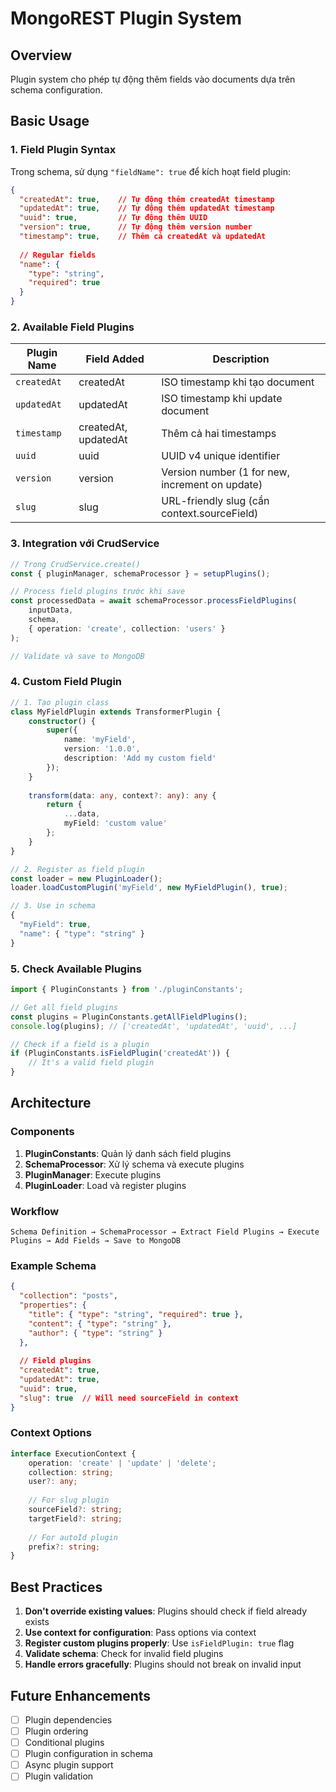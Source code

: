 # MongoREST Plugin System

## Overview
Plugin system cho phép tự động thêm fields vào documents dựa trên schema configuration.

## Basic Usage

### 1. Field Plugin Syntax
Trong schema, sử dụng `"fieldName": true` để kích hoạt field plugin:

```json
{
  "createdAt": true,    // Tự động thêm createdAt timestamp
  "updatedAt": true,    // Tự động thêm updatedAt timestamp
  "uuid": true,         // Tự động thêm UUID
  "version": true,      // Tự động thêm version number
  "timestamp": true,    // Thêm cả createdAt và updatedAt
  
  // Regular fields
  "name": {
    "type": "string",
    "required": true
  }
}
```

### 2. Available Field Plugins

| Plugin Name | Field Added | Description |
|------------|-------------|-------------|
| `createdAt` | createdAt | ISO timestamp khi tạo document |
| `updatedAt` | updatedAt | ISO timestamp khi update document |
| `timestamp` | createdAt, updatedAt | Thêm cả hai timestamps |
| `uuid` | uuid | UUID v4 unique identifier |
| `version` | version | Version number (1 for new, increment on update) |
| `slug` | slug | URL-friendly slug (cần context.sourceField) |

### 3. Integration với CrudService

```typescript
// Trong CrudService.create()
const { pluginManager, schemaProcessor } = setupPlugins();

// Process field plugins trước khi save
const processedData = await schemaProcessor.processFieldPlugins(
    inputData,
    schema,
    { operation: 'create', collection: 'users' }
);

// Validate và save to MongoDB
```

### 4. Custom Field Plugin

```typescript
// 1. Tạo plugin class
class MyFieldPlugin extends TransformerPlugin {
    constructor() {
        super({
            name: 'myField',
            version: '1.0.0',
            description: 'Add my custom field'
        });
    }
    
    transform(data: any, context?: any): any {
        return {
            ...data,
            myField: 'custom value'
        };
    }
}

// 2. Register as field plugin
const loader = new PluginLoader();
loader.loadCustomPlugin('myField', new MyFieldPlugin(), true);

// 3. Use in schema
{
  "myField": true,
  "name": { "type": "string" }
}
```

### 5. Check Available Plugins

```typescript
import { PluginConstants } from './pluginConstants';

// Get all field plugins
const plugins = PluginConstants.getAllFieldPlugins();
console.log(plugins); // ['createdAt', 'updatedAt', 'uuid', ...]

// Check if a field is a plugin
if (PluginConstants.isFieldPlugin('createdAt')) {
    // It's a valid field plugin
}
```

## Architecture

### Components

1. **PluginConstants**: Quản lý danh sách field plugins
2. **SchemaProcessor**: Xử lý schema và execute plugins
3. **PluginManager**: Execute plugins
4. **PluginLoader**: Load và register plugins

### Workflow

```
Schema Definition → SchemaProcessor → Extract Field Plugins → Execute Plugins → Add Fields → Save to MongoDB
```

### Example Schema

```json
{
  "collection": "posts",
  "properties": {
    "title": { "type": "string", "required": true },
    "content": { "type": "string" },
    "author": { "type": "string" }
  },
  
  // Field plugins
  "createdAt": true,
  "updatedAt": true,
  "uuid": true,
  "slug": true  // Will need sourceField in context
}
```

### Context Options

```typescript
interface ExecutionContext {
    operation: 'create' | 'update' | 'delete';
    collection: string;
    user?: any;
    
    // For slug plugin
    sourceField?: string;
    targetField?: string;
    
    // For autoId plugin
    prefix?: string;
}
```

## Best Practices

1. **Don't override existing values**: Plugins should check if field already exists
2. **Use context for configuration**: Pass options via context
3. **Register custom plugins properly**: Use `isFieldPlugin: true` flag
4. **Validate schema**: Check for invalid field plugins
5. **Handle errors gracefully**: Plugins should not break on invalid input

## Future Enhancements

- [ ] Plugin dependencies
- [ ] Plugin ordering
- [ ] Conditional plugins
- [ ] Plugin configuration in schema
- [ ] Async plugin support
- [ ] Plugin validation
